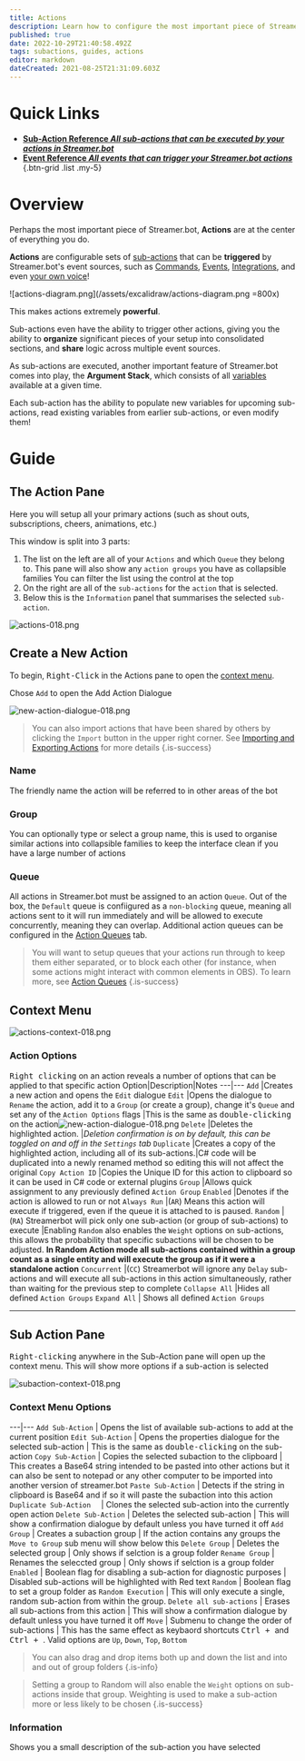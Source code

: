```yaml
---
title: Actions
description: Learn how to configure the most important piece of Streamer.bot - Actions & Sub-Actions!
published: true
date: 2022-10-29T21:40:58.492Z
tags: subactions, guides, actions
editor: markdown
dateCreated: 2021-08-25T21:31:09.603Z
---
```


# Quick Links
- [<i class="mdi mdi-lightning-bolt-outline primary--text"></i> **Sub-Action Reference *All sub-actions that can be executed by your actions in Streamer.bot***](/Sub-Actions)
- [<i class="mdi mdi-creation primary--text"></i> **Event Reference *All events that can trigger your Streamer.bot actions***](/Events)
{.btn-grid .list .my-5}

# Overview
Perhaps the most important piece of Streamer.bot, **Actions** are at the center of everything you do.

**Actions** are configurable sets of [sub-actions](/Sub-Actions) that can be **triggered** by Streamer.bot's event sources, such as [Commands](/Commands), [Events](/Events), [Integrations](/Integrations), and even [your own voice](/Voice-Control)!

![actions-diagram.png](/assets/excalidraw/actions-diagram.png =800x)

This makes actions extremely **powerful**. 

Sub-actions even have the ability to trigger other actions, giving you the ability to **organize** significant pieces of your setup into consolidated sections, and **share** logic across multiple event sources.

As sub-actions are executed, another important feature of Streamer.bot comes into play, the **Argument Stack**, which consists of all [variables](/Variables) available at a given time. 

Each sub-action has the ability to populate new variables for upcoming sub-actions, read existing variables from earlier sub-actions, or even modify them!

# Guide
## The Action Pane
Here you will setup all your primary actions (such as shout outs, subscriptions, cheers, animations, etc.)

This window is split into 3 parts:
1) The list on the left are all of your `Actions` and which `Queue` they belong to.
		This pane will also show any `action groups` you have as collapsible families
    You can filter the list using the control at the top
2) On the right are all of the `sub-actions` for the `action` that is selected. 
3) Below this is the `Information` panel that summarises the selected `sub-action`.

![actions-018.png](/actions-018.png)

## Create a New Action
To begin, <kbd>Right-Click</kbd> in the Actions pane to open the [context menu](/Actions#context-menu). 


Chose `Add` to open the Add Action Dialogue

![new-action-dialogue-018.png](/new-action-dialogue-018.png)

> You can also import actions that have been shared by others by clicking the `Import` button in the upper right corner.
See [Importing and Exporting Actions](/Actions/Importing-and-Exporting) for more details
{.is-success}


### Name
The friendly name the action will be referred to in other areas of the bot

### Group
You can optionally type or select a group name, this is used to organise similar actions into collapsible families to keep the interface clean if you have a large number of actions


### Queue
All actions in Streamer.bot must be assigned to an action `Queue`. Out of the box, the `Default` queue is confiigured as a `non-blocking` queue, meaning all actions sent to it will run immediately and will be allowed to execute concurrently, meaning they can overlap. Additional action queues can be configured in the [Action Queues](/Action-Queues) tab.

> You will want to setup queues that your actions run through to keep them either separated, or to block each other (for instance, when some actions might interact with common elements in OBS). To learn more, see [Action Queues](/Settings/General)
{.is-success}



## Context Menu

![actions-context-018.png](/actions-context-018.png)

### Action Options
<kbd>Right clicking</kbd> on an action reveals a number of options that can be applied to that specific action
Option|Description|Notes
---|---
`Add` |Creates a new action and opens the `Edit` dialogue 
`Edit` |Opens the dialogue to `Rename` the action, add it to a `Group` (or create a group), change it's `Queue` and set any of the `Action Options` flags |This is the same as <kbd>double-clicking</kbd> on the action![new-action-dialogue-018.png](/new-action-dialogue-018.png)
`Delete` |Deletes the highlighted action. |*Deletion confirmation is on by default, this can be toggled on and off in the `Settings` tab*
`Duplicate` |Creates a copy of the highlighted action, including all of its sub-actions.|C# code will be duplicated into a newly renamed method so editing this will not affect the original
`Copy Action ID` |Copies the Unique ID for this action to clipboard so it can be used in C# code or external plugins
`Group` |Allows quick assignment to any previously defined `Action Group`
`Enabled` |Denotes if the action is allowed to run or not
`Always Run` |(`AR`) Means this action will execute if triggered, even if the queue it is attached to is paused.
`Random` |(`RA`) Streamerbot will pick only one sub-action (or group of sub-actions) to execute |Enabling `Random` also enables the `Weight` options on sub-actions, this allows the probability that specific subactions will be chosen to be adjusted. **In Random Action mode all sub-actions contained within a group count as a single entity and will execute the group as if it were a standalone action**
`Concurrent` |(`CC`) Streamerbot will ignore any `Delay` sub-actions and will execute all sub-actions in this action simultaneously, rather than waiting for the previous step to complete
`Collapse All` |Hides all defined `Action Groups` 
`Expand All` | Shows all defined `Action Groups`

***

## Sub Action Pane
<kbd>Right-clicking</kbd> anywhere in the Sub-Action pane will open up the context menu. This will show more options if a sub-action is selected 

![subaction-context-018.png](/subaction-context-018.png)


### Context Menu Options
---|---
`Add Sub-Action` | Opens the list of available sub-actions to add at the current position
`Edit Sub-Action` | Opens the properties dialogue for the selected sub-action | This is the same as <kbd>double-clicking</kbd> on the sub-action
`Copy Sub-Action` | Copies the selected subaction to the clipboard | This creates a Base64 string intended to be pasted into other actions but it can also be sent to notepad or any other computer to be imported into another version of streamer.bot
`Paste Sub-Action` | Detects if the string in clipboard is Base64 and if so it will paste the subaction into this action
`Duplicate Sub-Action  ` | Clones the selected sub-action into the currently open action
`Delete Sub-Action` | Deletes the selected sub-action | This will show a confirmation dialogue by default unless you have turned it off
`Add Group` | Creates a subaction group | If the action contains any groups the `Move to Group` sub menu will show below this
`Delete Group` | Deletes the selected group | Only shows if selction is a group folder
`Rename Group` | Renames the seleccted group | Only shows if selction is a group folder
`Enabled` | Boolean flag for disabling a sub-action for diagnostic purposes | Disabled sub-actions will be highlighted with Red text
`Random` | Boolean flag to set a group folder as `Random Execution` | This will only execute a single, random sub-action from within the group. 
`Delete all sub-actions` | Erases all sub-actions from this action |  This will show a confirmation dialogue by default unless you have turned it off
`Move` | Submenu to change the order of sub-actions | This has the same effect as keybaord shortcuts <kbd>Ctrl + <i class="mdi mdi-arrow-up-thick"></i></kbd> and <kbd>Ctrl + <i class="mdi mdi-arrow-down-thick"></i></kbd>. Valid options are `Up`, `Down`, `Top`, `Bottom`

> You can also drag and drop items both up and down the list and into and out of group folders
{.is-info}

> Setting a group to Random will also enable the `Weight` options on sub-actions inside that group. 
Weighting is used to make a sub-action more or less likely to be chosen
{.is-success}


### Information
Shows you a small description of the sub-action you have selected